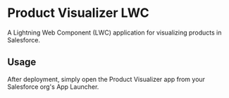 # Product Visualizer LWC

A Lightning Web Component (LWC) application for visualizing products in Salesforce.

## Usage

After deployment, simply open the Product Visualizer app from your Salesforce org's App Launcher.

